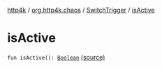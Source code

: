 [http4k](../../index.md) / [org.http4k.chaos](../index.md) / [SwitchTrigger](index.md) / [isActive](./is-active.md)

# isActive

`fun isActive(): `[`Boolean`](https://kotlinlang.org/api/latest/jvm/stdlib/kotlin/-boolean/index.html) [(source)](https://github.com/http4k/http4k/blob/master/http4k-testing-chaos/src/main/kotlin/org/http4k/chaos/ChaosTriggers.kt#L169)